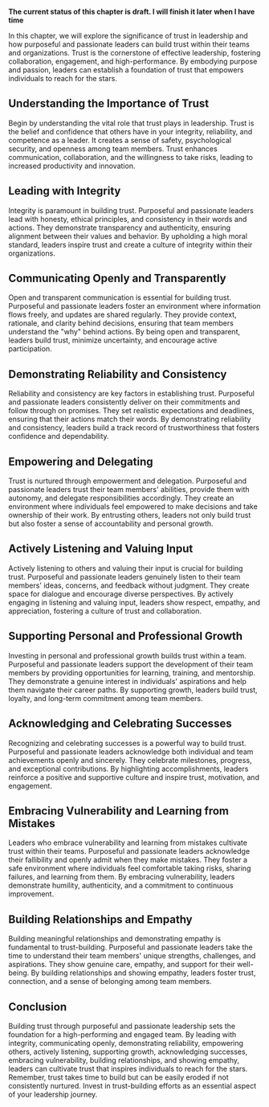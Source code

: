 **The current status of this chapter is draft. I will finish it later when I have time**

In this chapter, we will explore the significance of trust in leadership and how purposeful and passionate leaders can build trust within their teams and organizations. Trust is the cornerstone of effective leadership, fostering collaboration, engagement, and high-performance. By embodying purpose and passion, leaders can establish a foundation of trust that empowers individuals to reach for the stars.

Understanding the Importance of Trust
-------------------------------------

Begin by understanding the vital role that trust plays in leadership. Trust is the belief and confidence that others have in your integrity, reliability, and competence as a leader. It creates a sense of safety, psychological security, and openness among team members. Trust enhances communication, collaboration, and the willingness to take risks, leading to increased productivity and innovation.

Leading with Integrity
----------------------

Integrity is paramount in building trust. Purposeful and passionate leaders lead with honesty, ethical principles, and consistency in their words and actions. They demonstrate transparency and authenticity, ensuring alignment between their values and behavior. By upholding a high moral standard, leaders inspire trust and create a culture of integrity within their organizations.

Communicating Openly and Transparently
--------------------------------------

Open and transparent communication is essential for building trust. Purposeful and passionate leaders foster an environment where information flows freely, and updates are shared regularly. They provide context, rationale, and clarity behind decisions, ensuring that team members understand the "why" behind actions. By being open and transparent, leaders build trust, minimize uncertainty, and encourage active participation.

Demonstrating Reliability and Consistency
-----------------------------------------

Reliability and consistency are key factors in establishing trust. Purposeful and passionate leaders consistently deliver on their commitments and follow through on promises. They set realistic expectations and deadlines, ensuring that their actions match their words. By demonstrating reliability and consistency, leaders build a track record of trustworthiness that fosters confidence and dependability.

Empowering and Delegating
-------------------------

Trust is nurtured through empowerment and delegation. Purposeful and passionate leaders trust their team members' abilities, provide them with autonomy, and delegate responsibilities accordingly. They create an environment where individuals feel empowered to make decisions and take ownership of their work. By entrusting others, leaders not only build trust but also foster a sense of accountability and personal growth.

Actively Listening and Valuing Input
------------------------------------

Actively listening to others and valuing their input is crucial for building trust. Purposeful and passionate leaders genuinely listen to their team members' ideas, concerns, and feedback without judgment. They create space for dialogue and encourage diverse perspectives. By actively engaging in listening and valuing input, leaders show respect, empathy, and appreciation, fostering a culture of trust and collaboration.

Supporting Personal and Professional Growth
-------------------------------------------

Investing in personal and professional growth builds trust within a team. Purposeful and passionate leaders support the development of their team members by providing opportunities for learning, training, and mentorship. They demonstrate a genuine interest in individuals' aspirations and help them navigate their career paths. By supporting growth, leaders build trust, loyalty, and long-term commitment among team members.

Acknowledging and Celebrating Successes
---------------------------------------

Recognizing and celebrating successes is a powerful way to build trust. Purposeful and passionate leaders acknowledge both individual and team achievements openly and sincerely. They celebrate milestones, progress, and exceptional contributions. By highlighting accomplishments, leaders reinforce a positive and supportive culture and inspire trust, motivation, and engagement.

Embracing Vulnerability and Learning from Mistakes
--------------------------------------------------

Leaders who embrace vulnerability and learning from mistakes cultivate trust within their teams. Purposeful and passionate leaders acknowledge their fallibility and openly admit when they make mistakes. They foster a safe environment where individuals feel comfortable taking risks, sharing failures, and learning from them. By embracing vulnerability, leaders demonstrate humility, authenticity, and a commitment to continuous improvement.

Building Relationships and Empathy
----------------------------------

Building meaningful relationships and demonstrating empathy is fundamental to trust-building. Purposeful and passionate leaders take the time to understand their team members' unique strengths, challenges, and aspirations. They show genuine care, empathy, and support for their well-being. By building relationships and showing empathy, leaders foster trust, connection, and a sense of belonging among team members.

Conclusion
----------

Building trust through purposeful and passionate leadership sets the foundation for a high-performing and engaged team. By leading with integrity, communicating openly, demonstrating reliability, empowering others, actively listening, supporting growth, acknowledging successes, embracing vulnerability, building relationships, and showing empathy, leaders can cultivate trust that inspires individuals to reach for the stars. Remember, trust takes time to build but can be easily eroded if not consistently nurtured. Invest in trust-building efforts as an essential aspect of your leadership journey.
